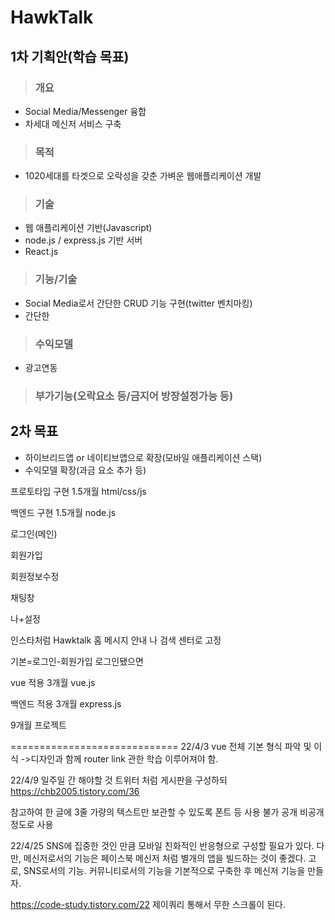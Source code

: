 # HawkTalk

## 1차 기획안(학습 목표)
> ### 개요
- Social Media/Messenger 융합
- 차세대 메신저 서비스 구축

> ### 목적
- 1020세대를 타겟으로 오락성을 갖춘 가벼운 웹애플리케이션 개발

> ### 기술
- 웹 애플리케이션 기반(Javascript)
- node.js / express.js 기반 서버
- React.js

> ### 기능/기술
- Social Media로서 간단한 CRUD 기능 구현(twitter 벤치마킹)
- 간단한 

> ### 수익모델
- 광고연동

> ### 부가기능(오락요소 등/금지어 방장설정가능 등)

## 2차 목표
- 하이브리드앱 or 네이티브앱으로 확장(모바일 애플리케이션 스택)
- 수익모델 확장(과금 요소 추가 등)



프로토타입 구현 1.5개월
html/css/js

백엔드 구현 1.5개월
node.js



로그인(메인)

회원가입

회원정보수정

채팅창

나+설정

인스타처럼
Hawktalk 홈 메시지 안내 나 검색
센터로 고정

기본=로그인-회원가입
로그인됐으면

vue 적용 3개월
vue.js

백엔드 적용 3개월
express.js

9개월 프로젝트

=============================
22/4/3
vue 전체 기본 형식 파악 및 이식
->디자인과 함께 router link 관한 학습 이루어져야 함.

22/4/9
일주일 간 해야할 것
트위터 처럼 게시판을 구성하되
https://chb2005.tistory.com/36

참고하여 한 글에 3줄 가량의 텍스트만 보관할 수 있도록
폰트 등 사용 불가
공개 비공개 정도로 사용

22/4/25
SNS에 집중한 것인 만큼 모바일 친화적인 반응형으로 구성할 필요가 있다.
다만, 메신저로서의 기능은 페이스북 메신저 처럼 별개의 앱을 빌드하는 것이 좋겠다.
고로, SNS로서의 기능. 커뮤니티로서의 기능을 기본적으로 구축한 후 메신저 기능을 만들자.

https://code-study.tistory.com/22
제이쿼리 통해서 무한 스크롤이 된다.
